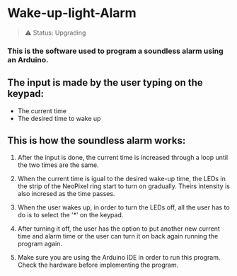 ﻿# Wake-up-light-Alarm

> ⚠ Status: Upgrading

### This is the software used to program a soundless alarm using an Arduino.

## The input is made by the user typing on the keypad:

+ The current time
+ The desired time to wake up

## This is how the soundless alarm works:

1) After the input is done, the current time is increased through a loop until the two times are the same.

2) When the current time is igual to the desired wake-up time, the LEDs in the strip of the NeoPixel ring start to turn on gradually. Theirs intensity is also incresed as the time passes. 

3) When the user wakes up, in order to turn the LEDs off, all the user has to do is to select the '*' on the keypad.

4) After turning it off, the user has the option to put another new current time and alarm time or the user can turn it on back again running the program again.

5) Make sure you are using the Arduino IDE in order to run this program. Check the hardware before implementing the program.